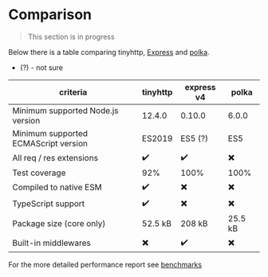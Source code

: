 # Comparison

> This section is in progress

Below there is a table comparing tinyhttp, [Express](https://expressjs.com) and [polka](https://github.com/lukeed/polka).

- (?) - not sure

| criteria                             | tinyhttp          | express v4 | polka   |
| ------------------------------------ | ----------------- | ---------- | ------- |
| Minimum supported Node.js version    | 12.4.0            | 0.10.0     | 6.0.0   |
| Minimum supported ECMAScript version | ES2019            | ES5 (?)    | ES5     |
| All req / res extensions             | ✔️                | ✔️         | ✖️      |
| Test coverage                        | 92%               | 100%       | 100%    |
| Compiled to native ESM               | ✔️                | ✖️         | ✖️      |
| TypeScript support                   | ✔️                | ✖️         | ✖️      |
| Package size (core only)             | 52.5 kB           | 208 kB     | 25.5 kB |
| Built-in middlewares                 | ✖️                | ✔️         | ✖️      |

For the more detailed performance report see [benchmarks](benchmark/README.md)
